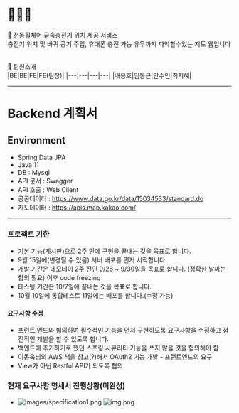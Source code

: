 # 🧑🏻‍🦼 
📗 전동휠체어 급속충전기 위치 제공 서비스 <br/>
충전기 위치 및 바퀴 공기 주입, 휴대폰 충전 가능 유무까지 파악할수있는 지도 웹입니다 <br/><br/>

📗 팀원소개 <br/>
|BE|BE|FE|FE(팀장)|
|---|---|---|---|
|배용호|임동근|안수인|최지혜|

---


# Backend 계획서

## Environment

- Spring Data JPA
- Java 11 
- DB : Mysql
- API 문서 : Swagger
- API 호출 : Web Client
- 공공데이터 : https://www.data.go.kr/data/15034533/standard.do
- 지도데이터 : https://apis.map.kakao.com/
--- 

### 프로젝트 기한
* 기본 기능(게시판)으로 2주 안에 구현을 끝내는 것을 목표로 합니다.
* 9월 15일에(변경될 수 있음) 서버 배포를 먼저 시작합니다.
* 개발 기간은 데모데이 2주 전인 9/26 ~ 9/30일을 목표로 합니다. (정확한 날짜는 합의 필요) 이후 code freezing 
* 테스팅 기간은 10/7일에 끝내는 것을 목표로 합니다.
* 10월 10일에 통합테스트 11일에는 배포를 합니다.(수정 가능)

#### 요구사항 수정 

- 프런트 엔드와 협의하여 필수적인 기능을 먼저 구현하도록 요구사항을 수정하고 점진적인 개발을 할 수 있도록 합니다.
- 백엔드에 추가하기로 했던 스프링 시큐리티 기능을 쓰지 않을 것을 협의해야 함
- 이동욱님의 AWS 책을 참고(?)해서 OAuth2 기능 개발 - 프런트엔드의 요구
- View가 아닌 Restful API가 되도록 협의 

### 현재 요구사항 명세서 진행상황(미완성)

- ![images/specification1.png](images/specification1.png)
![img.png](img.png)


